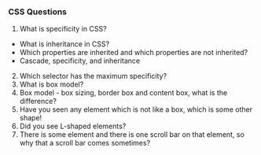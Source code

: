 ### CSS Questions

1. What is specificity in CSS?

- What is inheritance in CSS?
- Which properties are inherited and which properties are not inherited?
- Cascade, specificity, and inheritance

2. Which selector has the maximum specificity?
3. What is box model?
4. Box model - box sizing, border box and content box, what is the difference?
5. Have you seen any element which is not like a box, which is some other shape!
6. Did you see L-shaped elements?
7. There is some element and there is one scroll bar on that element, so why that a scroll bar comes sometimes?
